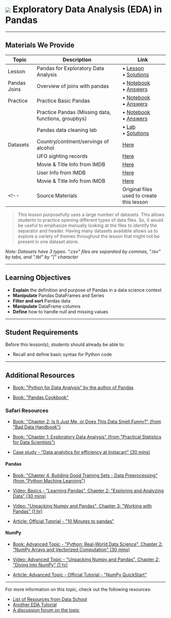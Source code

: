 # ![](https://ga-dash.s3.amazonaws.com/production/assets/logo-9f88ae6c9c3871690e33280fcf557f33.png) Exploratory Data Analysis (EDA) in Pandas

---

## Materials We Provide

| Topic | Description | Link |
| --- | --- | --- |
| Lesson |  Pandas for Exploratory Data Analysis  | • [Lesson](./exploratory-data-analysis.ipynb)<br>• [Solutions](./solution-code/exploratory-data-analysis-solutions.ipynb) |
| Pandas Joins | Overview of joins with pandas | • [Notebook](./ga_join/code/pandas-join.ipynb)<br>• [Answers](./ga_join/code/pandas-join-answers.ipynb) |
| Practice | Practice Basic Pandas |• [Notebook](./02-pandas-i/code/intro-to-pandas-i.ipynb) <br> • [Answers](./02-pandas-i/code/intro-to-pandas-i-answers.ipynb)
|          | Practice Pandas (Missing data, functions, groupbys) | • [Notebook](./02-pandas-i/code/pandas-ii.ipynb)<br>•  [Answers](./05-pandas-ii/code/pandas-ii-answers.ipynb)|
|          | Pandas data cleaning lab | • [Lab](./practice/pandas-cleaning-apply.ipynb)<br>• [Solutions](./practice/pandas-cleaning-apply-solutions.ipynb) |
| Datasets | Country/continent/servings of alcohol | [Here](./data/drinks.csv) |
|          | UFO sighting records | [Here](./data/ufo.csv) |
|          | Movie & Title Info from IMDB | [Here](./data/movies.tbl) |
|          | User Info from IMDB | [Here](./data/user.tbl) |
|          | Movie & Title Info from IMDB | [Here](./data/movies.tbl) |
<!--| Source Materials | Original files used to create this lesson | -- |-->


> This lesson purposefully uses a large number of datasets. This allows students to practice opening different types of data files. So, it would be useful to emphasize manually looking at the files to identify the separator and header. Having many datasets available allows us to explore a variety of themes throughout the lesson that might not be present in one dataset alone.

*Note: Datasets have 3 types. ".csv" files are separated by commas, ".tsv" by tabs, and ".tbl" by "|" character*

---

## Learning Objectives

- **Explain** the definition and purpose of Pandas in a data science context
- **Manipulate** Pandas DataFrames and Series
- **Filter and sort** Pandas data
- **Manipulate** DataFrame columns
- **Define** how to handle null and missing values

---

## Student Requirements

Before this lesson(s), students should already be able to:

- Recall and define basic syntax for Python code


---

## Additional Resources

+ [Book: "Python for Data Analysis" by the author of Pandas](https://www.safaribooksonline.com/library/view/python-for-data/9781491957653/)

+ [Book: "Pandas Cookbook"](https://www.safaribooksonline.com/library/view/pandas-cookbook/9781784393878/)

### Safari Resources

+ [Book: "Chapter 2: Is It Just Me, or Does This Data Smell Funny?" (from "Bad Data Handbook")](https://www.safaribooksonline.com/library/view/bad-data-handbook/9781449324957/ch02.html)

+ [Book: "Chapter 1: Exploratory Data Analysis" (from "Practical Statistics for Data Scientists")](https://www.safaribooksonline.com/library/view/practical-statistics-for/9781491952955/ch01.html#EDA)

+ [Case study - "Data analytics for efficiency at Instacart" (30 mins)]( https://www.safaribooksonline.com/case-studies/analytics/data-analytics-for-efficiency/9781491991336-video307590/)

#### Pandas

+ [Book: "Chapter 4. Building Good Training Sets - Data Preprocessing" (from "Python Machine Learning")](https://www.safaribooksonline.com/library/view/python-machine-learning/9781787125933/ch04.html)

+ [Video: Basics - "Learning Pandas", Chapter 2: "Exploring and Analyzing Data" (30 mins)](https://www.safaribooksonline.com/videos/learning-pandas/9781787287891/9781787287891-video2_1)

+ [Video: "Unpacking Numpy and Pandas", Chapter 3: "Working with Pandas" (1 hr)](https://www.safaribooksonline.com/videos/unpacking-numpy-and/9781787121195/9781787121195-video3_1)

+ [Article: Official Tutorial - "10 Minutes to pandas"](https://pandas.pydata.org/pandas-docs/stable/10min.html#min)

#### NumPy

+ [Book: Advanced Topic - "Python: Real-World Data Science", Chapter 2: "NumPy Arrays and Vectorized Computation" (30 mins)](https://www.safaribooksonline.com/library/view/python-real-world-data/9781786465160/ch16.html)

+ [Video: Advanced Topic - "Unpacking Numpy and Pandas", Chapter 2: "Diving into NumPy" (1 hr)](https://www.safaribooksonline.com/videos/unpacking-numpy-and/9781787121195/9781787121195-video2_1)

+ [Article: Advanced Topic - Official Tutorial - "NumPy QuickStart"](https://docs.scipy.org/doc/numpy/user/quickstart.html)

---

For more information on this topic, check out the following resources:

- [List of Resources from Data School](http://www.dataschool.io/best-python-pandas-resources/)
- [Another EDA Tutorial](https://www.datacamp.com/community/tutorials/exploratory-data-analysis-python#gs.T3TSKbk)
- [A discussion forum on the topic](https://www.kaggle.com/general/12796)
